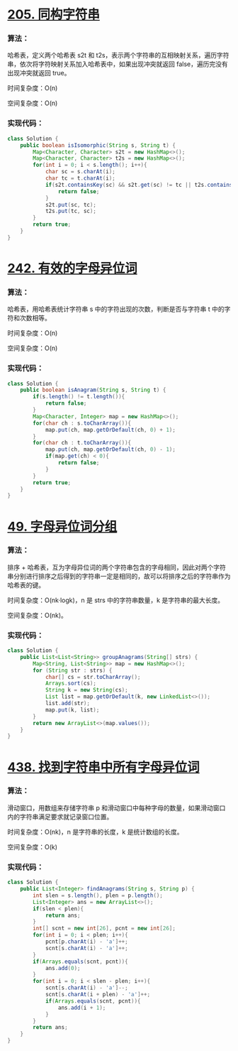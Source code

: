# [205. 同构字符串](https://leetcode-cn.com/problems/isomorphic-strings/)

### 算法：

哈希表，定义两个哈希表 s2t 和 t2s，表示两个字符串的互相映射关系，遍历字符串，依次将字符映射关系加入哈希表中，如果出现冲突就返回 false，遍历完没有出现冲突就返回 true。

时间复杂度：O(n)

空间复杂度：O(n)

### 实现代码：

```java
class Solution {
    public boolean isIsomorphic(String s, String t) {
        Map<Character, Character> s2t = new HashMap<>();
        Map<Character, Character> t2s = new HashMap<>();
        for(int i = 0; i < s.length(); i++){
            char sc = s.charAt(i);
            char tc = t.charAt(i);
            if(s2t.containsKey(sc) && s2t.get(sc) != tc || t2s.containsKey(tc) && t2s.get(tc) != sc){
                return false;
            }
            s2t.put(sc, tc);
            t2s.put(tc, sc);
        }
        return true;
    }
}
```

# [242. 有效的字母异位词](https://leetcode-cn.com/problems/valid-anagram/)

### 算法：

哈希表，用哈希表统计字符串 s 中的字符出现的次数，判断是否与字符串 t 中的字符和次数相等。

时间复杂度：O(n)

空间复杂度：O(n)

### 实现代码：

```java
class Solution {
    public boolean isAnagram(String s, String t) {
        if(s.length() != t.length()){
            return false;
        }
        Map<Character, Integer> map = new HashMap<>();
        for(char ch : s.toCharArray()){
            map.put(ch, map.getOrDefault(ch, 0) + 1);
        }
        for(char ch : t.toCharArray()){
            map.put(ch, map.getOrDefault(ch, 0) - 1);
            if(map.get(ch) < 0){
                return false;
            }
        }
        return true;
    }
}
```

# [49. 字母异位词分组](https://leetcode-cn.com/problems/group-anagrams/)

### 算法：

排序 + 哈希表，互为字母异位词的两个字符串包含的字母相同，因此对两个字符串分别进行排序之后得到的字符串一定是相同的，故可以将排序之后的字符串作为哈希表的键。

时间复杂度：O(nk·logk)，n 是 strs 中的字符串数量，k 是字符串的最大长度。

空间复杂度：O(nk)。

### 实现代码：

```java
class Solution {
    public List<List<String>> groupAnagrams(String[] strs) {
        Map<String, List<String>> map = new HashMap<>();
        for (String str : strs) {
            char[] cs = str.toCharArray();
            Arrays.sort(cs);
            String k = new String(cs);
            List list = map.getOrDefault(k, new LinkedList<>());
            list.add(str);
            map.put(k, list);
        }
        return new ArrayList<>(map.values());
    }
}
```

# [438. 找到字符串中所有字母异位词](https://leetcode-cn.com/problems/find-all-anagrams-in-a-string/)

### 算法：

滑动窗口，用数组来存储字符串 p 和滑动窗口中每种字母的数量，如果滑动窗口内的字符串满足要求就记录窗口位置。

时间复杂度：O(nk)，n 是字符串的长度，k 是统计数组的长度。

空间复杂度：O(k) 

### 实现代码：

```java
class Solution {
    public List<Integer> findAnagrams(String s, String p) {
        int slen = s.length(), plen = p.length();
        List<Integer> ans = new ArrayList<>();
        if(slen < plen){
            return ans;
        }
        int[] scnt = new int[26], pcnt = new int[26];
        for(int i = 0; i < plen; i++){
            pcnt[p.charAt(i) - 'a']++;
            scnt[s.charAt(i) - 'a']++;
        }
        if(Arrays.equals(scnt, pcnt)){
            ans.add(0);
        }
        for(int i = 0; i < slen - plen; i++){
            scnt[s.charAt(i) - 'a']--;
            scnt[s.charAt(i + plen) - 'a']++;
            if(Arrays.equals(scnt, pcnt)){
                ans.add(i + 1);
            }
        }
        return ans;
    }
}
```

